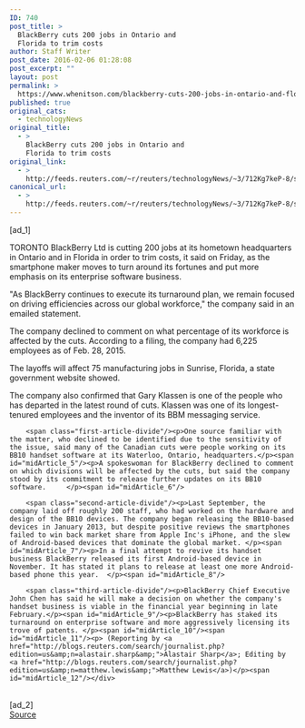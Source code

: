 ```yaml
---
ID: 740
post_title: >
  BlackBerry cuts 200 jobs in Ontario and
  Florida to trim costs
author: Staff Writer
post_date: 2016-02-06 01:28:08
post_excerpt: ""
layout: post
permalink: >
  https://www.whenitson.com/blackberry-cuts-200-jobs-in-ontario-and-florida-to-trim-costs/
published: true
original_cats:
  - technologyNews
original_title:
  - >
    BlackBerry cuts 200 jobs in Ontario and
    Florida to trim costs
original_link:
  - >
    http://feeds.reuters.com/~r/reuters/technologyNews/~3/712Kg7keP-8/story01.htm
canonical_url:
  - >
    http://feeds.reuters.com/~r/reuters/technologyNews/~3/712Kg7keP-8/story01.htm
---
```

 [ad_1]
<br><div id="articleText">
<span id="midArticle_start"/>

<span class="focusParagraph" readability="6"><p><span class="articleLocation">TORONTO</span> BlackBerry Ltd is cutting 200 jobs at its hometown headquarters in Ontario and in Florida in order to trim costs, it said on Friday, as the smartphone maker moves to turn around its fortunes and put more emphasis on its enterprise software business.</p></span><span id="midArticle_0"/><p>"As BlackBerry continues to execute its turnaround plan, we remain focused on driving efficiencies across our global workforce," the company said in an emailed statement.</p><span id="midArticle_1"/><p>The company declined to comment on what percentage of its workforce is affected by the cuts. According to a filing, the company had 6,225 employees as of Feb. 28, 2015. </p><span id="midArticle_2"/><p>The layoffs will affect 75 manufacturing jobs in Sunrise, Florida, a state government website showed. </p><span id="midArticle_3"/><p>The company also confirmed that Gary Klassen is one of the people who has departed in the latest round of cuts. Klassen was one of its longest-tenured employees and the inventor of its BBM messaging service.</p><span id="midArticle_4"/>
        
        <span class="first-article-divide"/><p>One source familiar with the matter, who declined to be identified due to the sensitivity of the issue, said many of the Canadian cuts were people working on its BB10 handset software at its Waterloo, Ontario, headquarters.</p><span id="midArticle_5"/><p>A spokeswoman for BlackBerry declined to comment on which divisions will be affected by the cuts, but said the company stood by its commitment to release further updates on its BB10 software.     </p><span id="midArticle_6"/>
        
        <span class="second-article-divide"/><p>Last September, the company laid off roughly 200 staff, who had worked on the hardware and design of the BB10 devices. The company began releasing the BB10-based devices in January 2013, but despite positive reviews the smartphones failed to win back market share from Apple Inc's iPhone, and the slew of Android-based devices that dominate the global market. </p><span id="midArticle_7"/><p>In a final attempt to revive its handset business BlackBerry released its first Android-based device in November. It has stated it plans to release at least one more Android-based phone this year.  </p><span id="midArticle_8"/>
        
        <span class="third-article-divide"/><p>BlackBerry Chief Executive John Chen has said he will make a decision on whether the company's handset business is viable in the financial year beginning in late February.</p><span id="midArticle_9"/><p>BlackBerry has staked its turnaround on enterprise software and more aggressively licensing its trove of patents. </p><span id="midArticle_10"/><span id="midArticle_11"/><p> (Reporting by <a href="http://blogs.reuters.com/search/journalist.php?edition=us&amp;n=alastair.sharp&amp;">Alastair Sharp</a>; Editing by <a href="http://blogs.reuters.com/search/journalist.php?edition=us&amp;n=matthew.lewis&amp;">Matthew Lewis</a>)</p><span id="midArticle_12"/></div>
<br>[ad_2]
<br><a href="http://feeds.reuters.com/~r/reuters/technologyNews/~3/712Kg7keP-8/story01.htm">Source </a>